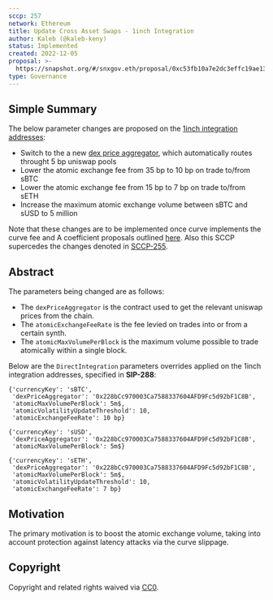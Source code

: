 ```yaml
---
sccp: 257
network: Ethereum
title: Update Cross Asset Swaps - 1inch Integration
author: Kaleb (@kaleb-keny)
status: Implemented
created: 2022-12-05
proposal: >-
  https://snapshot.org/#/snxgov.eth/proposal/0xc53fb10a7e2dc3effc19ae1352dc550faac5f5c56f45784e7000a08ee11625a1
type: Governance
---
```


<!--You can leave these HTML comments in your merged SCCP and delete the visible duplicate text guides, they will not appear and may be helpful to refer to if you edit it again. This is the suggested template for new SCCPs. Note that an SCCP number will be assigned by an editor. When opening a pull request to submit your SCCP, please use an abbreviated title in the filename, `sccp-draft_title_abbrev.md`. The title should be 44 characters or less.-->

## Simple Summary

<!--"If you can't explain it simply, you don't understand it well enough." Provide a simplified and layman-accessible explanation of the SCCP.-->
The below parameter changes are proposed on the  [1inch integration addresses](https://sips.synthetix.io/sips/sip-288/):
- Switch to the a new [dex price aggregator](https://etherscan.io/address/0x228bCc970003Ca7588337604AFD9Fc5d92bF1C8B), which automatically routes throught 5 bp uniswap pools
- Lower the atomic exchange fee from 35 bp to 10 bp on trade to/from sBTC
- Lower the atomic exchange fee from 15 bp to 7 bp on trade to/from sETH
- Increase the maximum atomic exchange volume between sBTC and sUSD to 5 million

Note that these changes are to be implemented once curve implements the curve fee and A coefficient proposals outlined [here](https://gov.curve.fi/t/update-seth-susd-curve-pool-parameters-atomic-swaps/4592/5). Also this SCCP supercedes the changes denoted in [SCCP-255](https://sips.synthetix.io/sccp/sccp-255/).

## Abstract

<!--A short (~200 word) description of the variable change proposed.-->

The parameters being changed are as follows:

- The `dexPriceAggregator` is the contract used to get the relevant uniswap prices from the chain.
- The `atomicExchangeFeeRate` is the fee levied on trades into or from a certain synth.
- The `atomicMaxVolumePerBlock` is the maximum volume possible to trade atomically within a single block.

Below are the `DirectIntegration` parameters overrides applied on the 1inch integration addresses, specified in **SIP-288**:

```
{'currencyKey': 'sBTC',
 'dexPriceAggregator': '0x228bCc970003Ca7588337604AFD9Fc5d92bF1C8B',
 'atomicMaxVolumePerBlock': 5m$,
 'atomicVolatilityUpdateThreshold': 10,
 'atomicExchangeFeeRate': 10 bp}

{'currencyKey': 'sUSD',
 'dexPriceAggregator': '0x228bCc970003Ca7588337604AFD9Fc5d92bF1C8B',
 'atomicMaxVolumePerBlock': 5m$}

{'currencyKey': 'sETH',
 'dexPriceAggregator': '0x228bCc970003Ca7588337604AFD9Fc5d92bF1C8B',
 'atomicMaxVolumePerBlock': 5m$,
 'atomicVolatilityUpdateThreshold': 10,
 'atomicExchangeFeeRate': 7 bp}
```

## Motivation

<!--The motivation is critical for SCCPs that want to update variables within Synthetix. It should clearly explain why the existing variable is not incentive aligned. SCCP submissions without sufficient motivation may be rejected outright.-->

The primary motivation is to boost the atomic exchange volume, taking into account protection against latency attacks via the curve slippage.

## Copyright

Copyright and related rights waived via [CC0](https://creativecommons.org/publicdomain/zero/1.0/).